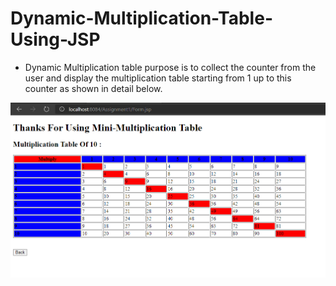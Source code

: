 # Dynamic-Multiplication-Table-Using-JSP
* Dynamic Multiplication table purpose is to collect the counter from the user and display
the multiplication table starting from 1 up to this counter as shown in detail below.

![Screenshot](https://github.com/aligad1999/Dynamic-Multiplication-table/blob/master/Screenshot1.png)

